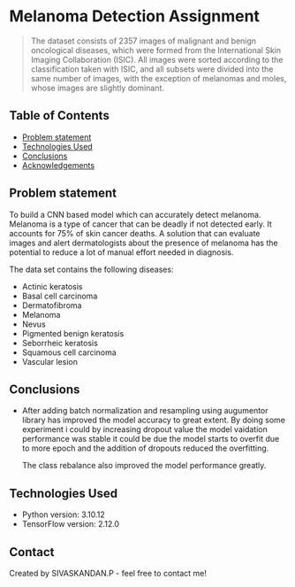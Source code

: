 # Melanoma Detection Assignment
> The dataset consists of 2357 images of malignant and benign oncological diseases, which were formed from the International Skin Imaging Collaboration (ISIC). All images were sorted according to the classification taken with ISIC, and all subsets were divided into the same number of images, with the exception of melanomas and moles, whose images are slightly dominant.


## Table of Contents
* [Problem statement](#Problem-statement)
* [Technologies Used](#technologies-used)
* [Conclusions](#conclusions)
* [Acknowledgements](#acknowledgements)

<!-- You can include any other section that is pertinent to your problem -->

## Problem statement
To build a CNN based model which can accurately detect melanoma. Melanoma is a type of cancer that can be deadly if not detected early. It accounts for 75% of skin cancer deaths. A solution that can evaluate images and alert dermatologists about the presence of melanoma has the potential to reduce a lot of manual effort needed in diagnosis.

The data set contains the following diseases:

- Actinic keratosis
- Basal cell carcinoma
- Dermatofibroma
- Melanoma
- Nevus
- Pigmented benign keratosis
- Seborrheic keratosis
- Squamous cell carcinoma
- Vascular lesion
<!-- You don't have to answer all the questions - just the ones relevant to your project. -->

## Conclusions
- After adding batch normalization and resampling using augumentor library has improved the model accuracy to great extent. By doing some experiment i could by increasing dropout value the model vaidation performance was stable it could be due the model starts to overfit due to more epoch and the addition of dropouts reduced the overfitting.

  The class rebalance also improved the model performance greatly.


<!-- You don't have to answer all the questions - just the ones relevant to your project. -->


## Technologies Used
- Python version: 3.10.12
- TensorFlow version: 2.12.0

<!-- As the libraries versions keep on changing, it is recommended to mention the version of library used in this project -->

## Contact
Created by SIVASKANDAN.P - feel free to contact me!


<!-- Optional -->
<!-- ## License -->
<!-- This project is open source and available under the [... License](). -->

<!-- You don't have to include all sections - just the one's relevant to your project -->
